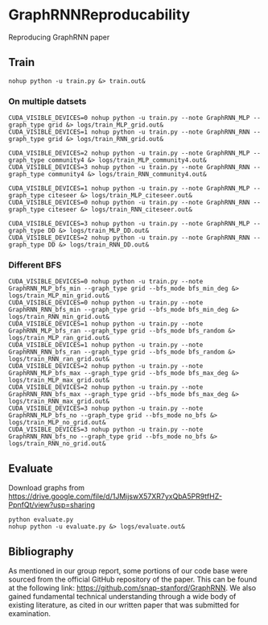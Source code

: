# GraphRNNReproducability
Reproducing GraphRNN paper

## Train
```
nohup python -u train.py &> train.out&
```

### On multiple datsets
```
CUDA_VISIBLE_DEVICES=0 nohup python -u train.py --note GraphRNN_MLP --graph_type grid &> logs/train_MLP_grid.out&
CUDA_VISIBLE_DEVICES=1 nohup python -u train.py --note GraphRNN_RNN --graph_type grid &> logs/train_RNN_grid.out&

CUDA_VISIBLE_DEVICES=2 nohup python -u train.py --note GraphRNN_MLP --graph_type community4 &> logs/train_MLP_community4.out&
CUDA_VISIBLE_DEVICES=3 nohup python -u train.py --note GraphRNN_RNN --graph_type community4 &> logs/train_RNN_community4.out&

CUDA_VISIBLE_DEVICES=1 nohup python -u train.py --note GraphRNN_MLP --graph_type citeseer &> logs/train_MLP_citeseer.out&
CUDA_VISIBLE_DEVICES=0 nohup python -u train.py --note GraphRNN_RNN --graph_type citeseer &> logs/train_RNN_citeseer.out&

CUDA_VISIBLE_DEVICES=3 nohup python -u train.py --note GraphRNN_MLP --graph_type DD &> logs/train_MLP_DD.out&
CUDA_VISIBLE_DEVICES=2 nohup python -u train.py --note GraphRNN_RNN --graph_type DD &> logs/train_RNN_DD.out&
```

### Different BFS
```
CUDA_VISIBLE_DEVICES=0 nohup python -u train.py --note GraphRNN_MLP_bfs_min --graph_type grid --bfs_mode bfs_min_deg &> logs/train_MLP_min_grid.out&
CUDA_VISIBLE_DEVICES=0 nohup python -u train.py --note GraphRNN_RNN_bfs_min --graph_type grid --bfs_mode bfs_min_deg &> logs/train_RNN_min_grid.out&
CUDA_VISIBLE_DEVICES=1 nohup python -u train.py --note GraphRNN_MLP_bfs_ran --graph_type grid --bfs_mode bfs_random &> logs/train_MLP_ran_grid.out&
CUDA_VISIBLE_DEVICES=1 nohup python -u train.py --note GraphRNN_RNN_bfs_ran --graph_type grid --bfs_mode bfs_random &> logs/train_RNN_ran_grid.out&
CUDA_VISIBLE_DEVICES=2 nohup python -u train.py --note GraphRNN_MLP_bfs_max --graph_type grid --bfs_mode bfs_max_deg &> logs/train_MLP_max_grid.out&
CUDA_VISIBLE_DEVICES=2 nohup python -u train.py --note GraphRNN_RNN_bfs_max --graph_type grid --bfs_mode bfs_max_deg &> logs/train_RNN_max_grid.out&
CUDA_VISIBLE_DEVICES=3 nohup python -u train.py --note GraphRNN_MLP_bfs_no --graph_type grid --bfs_mode no_bfs &> logs/train_MLP_no_grid.out&
CUDA_VISIBLE_DEVICES=3 nohup python -u train.py --note GraphRNN_RNN_bfs_no --graph_type grid --bfs_mode no_bfs &> logs/train_RNN_no_grid.out&
```

## Evaluate
Download graphs from https://drive.google.com/file/d/1JMijswX57XR7yxQbA5PR9tfHZ-PpnfQt/view?usp=sharing
```
python evaluate.py
nohup python -u evaluate.py &> logs/evaluate.out&

```
## Bibliography

As mentioned in our group report, some  portions of our code base were sourced from the official GitHub repository of the paper. This can be found at the following link: https://github.com/snap-stanford/GraphRNN. We also gained fundamental technical understanding through a wide body of existing literature, as cited in our written paper that was submitted for examination. 

